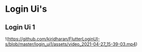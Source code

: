 # Login Ui's

## Login Ui 1
!(https://github.com/kiridharan/FlutterLoginUI-s/blob/master/login_ui1/assets/video_2021-04-27_15-39-03.mp4)

